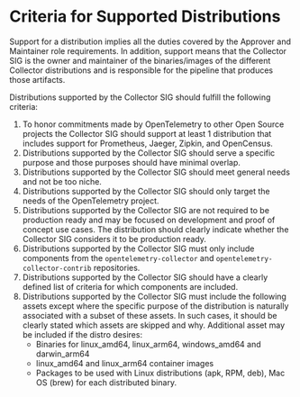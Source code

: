 # Criteria for Supported Distributions

Support for a distribution implies all the duties covered by the Approver and Maintainer role requirements. In addition, support means that the Collector SIG is the owner and maintainer of the binaries/images of the different Collector distributions and is responsible for the pipeline that produces those artifacts.

Distributions supported by the Collector SIG should fulfill the following criteria:

1. To honor commitments made by OpenTelemetry to other Open Source projects the Collector SIG should support at least 1 distribution that includes support for Prometheus, Jaeger, Zipkin, and OpenCensus.
2. Distributions supported by the Collector SIG should serve a specific purpose and those purposes should have minimal overlap.
3. Distributions supported by the Collector SIG should meet general needs and not be too niche.
4. Distributions supported by the Collector SIG should only target the needs of the OpenTelemetry project.
5. Distributions supported by the Collector SIG are not required to be production ready and may be focused on development and proof of concept use cases.  The distribution should clearly indicate whether the Collector SIG considers it to be production ready.
6. Distributions supported by the Collector SIG must only include components from the `opentelemetry-collector` and `opentelemetry-collector-contrib` repositories.
7. Distributions supported by the Collector SIG should have a clearly defined list of criteria for which components are included.
8. Distributions supported by the Collector SIG must include the following assets except where the specific purpose of the distribution is naturally associated with a subset of these assets. In such cases, it should be clearly stated which assets are skipped and why.  Additional asset may be included if the distro desires:
    - Binaries for linux_amd64, linux_arm64, windows_amd64 and darwin_arm64
    - linux_amd64 and linux_arm64 container images
    - Packages to be used with Linux distributions (apk, RPM, deb), Mac OS (brew) for each distributed binary.


